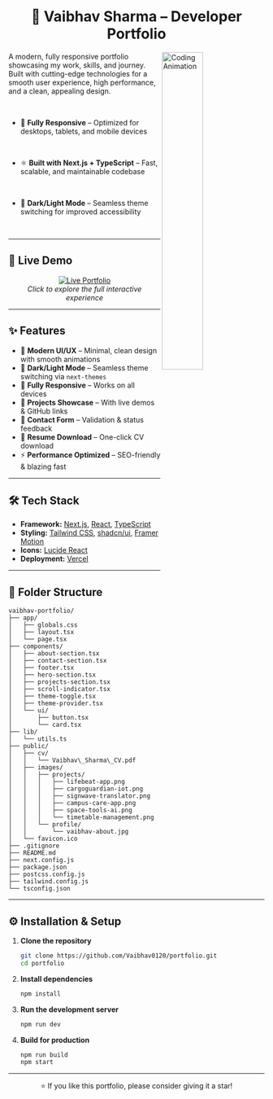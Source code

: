 <h1 align='center'>🌟 Vaibhav Sharma – Developer Portfolio</h1>

<img src="https://media.giphy.com/media/qgQUggAC3Pfv687qPC/giphy.gif" width="40%" alt="Coding Animation" align='right'>

A modern, fully responsive portfolio showcasing my work, skills, and journey.
Built with cutting-edge technologies for a smooth user experience, high performance, and a clean, appealing design.

<br>

* 📱 **Fully Responsive** – Optimized for desktops, tablets, and mobile devices  

<br>

* ⚛️ **Built with Next.js + TypeScript** – Fast, scalable, and maintainable codebase  

<br>

* 🌙 **Dark/Light Mode** – Seamless theme switching for improved accessibility 

<br> 

---

## 🚀 Live Demo

<p align="center">
  <a href="https://portfolio-five-eta-vpsw44dbuu.vercel.app/">
    <img src="https://img.shields.io/badge/🚀%20Live%20Portfolio-1f1f1f?style=for-the-badge&logo=vercel&logoColor=white" alt="Live Portfolio">
  </a>
  <br>
  <i>Click to explore the full interactive experience</i>
</p>


---

## ✨ Features

- 🎨 **Modern UI/UX** – Minimal, clean design with smooth animations  
- 🌙 **Dark/Light Mode** – Seamless theme switching via `next-themes`  
- 📱 **Fully Responsive** – Works on all devices  
- 💼 **Projects Showcase** – With live demos & GitHub links  
- 📩 **Contact Form** – Validation & status feedback  
- 📄 **Resume Download** – One-click CV download  
- ⚡ **Performance Optimized** – SEO-friendly & blazing fast  

---

## 🛠 Tech Stack

- **Framework:** [Next.js](https://nextjs.org/), [React](https://react.dev/), [TypeScript](https://www.typescriptlang.org/)  
- **Styling:** [Tailwind CSS](https://tailwindcss.com/), [shadcn/ui](https://ui.shadcn.com/), [Framer Motion](https://www.framer.com/motion/)  
- **Icons:** [Lucide React](https://lucide.dev/)  
- **Deployment:** [Vercel](https://vercel.com/)  

---

## 📂 Folder Structure

```
vaibhav-portfolio/
├── app/
│   ├── globals.css
│   ├── layout.tsx
│   └── page.tsx
├── components/
│   ├── about-section.tsx
│   ├── contact-section.tsx
│   ├── footer.tsx
│   ├── hero-section.tsx
│   ├── projects-section.tsx
│   ├── scroll-indicator.tsx
│   ├── theme-toggle.tsx
│   ├── theme-provider.tsx
│   └── ui/
│       ├── button.tsx
│       └── card.tsx
├── lib/
│   └── utils.ts
├── public/
│   ├── cv/
│   │   └── Vaibhav\_Sharma\_CV.pdf
│   ├── images/
│   │   ├── projects/
│   │   │   ├── lifebeat-app.png
│   │   │   ├── cargoguardian-iot.png
│   │   │   ├── signwave-translator.png
│   │   │   ├── campus-care-app.png
│   │   │   ├── space-tools-ai.png
│   │   │   └── timetable-management.png
│   │   └── profile/
│   │       └── vaibhav-about.jpg
│   └── favicon.ico
├── .gitignore
├── README.md
├── next.config.js
├── package.json
├── postcss.config.js
├── tailwind.config.js
└── tsconfig.json

```

---

## ⚙️ Installation & Setup

1. **Clone the repository**
    ```bash
   git clone https://github.com/Vaibhav0120/portfolio.git
   cd portfolio
    ```

2. **Install dependencies**

   ```bash
   npm install
   ```

3. **Run the development server**

   ```bash
   npm run dev
   ```

4. **Build for production**

   ```bash
   npm run build
   npm start
   ```
---

<p align="center">
  ⭐ If you like this portfolio, please consider giving it a star!
</p>
